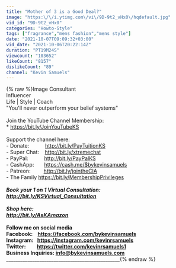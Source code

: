 ```yaml
---
title: "Mother of 3 is a Good Deal?"
image: "https:\/\/i.ytimg.com\/vi\/9D-9t2_vHx0\/hqdefault.jpg"
vid_id: "9D-9t2_vHx0"
categories: "Howto-Style"
tags: ["fragrance","mens fashion","mens style"]
date: "2021-10-07T09:09:32+03:00"
vid_date: "2021-10-06T20:22:14Z"
duration: "PT19M24S"
viewcount: "103652"
likeCount: "8157"
dislikeCount: "89"
channel: "Kevin Samuels"
---
```

{% raw %}Image Consultant<br />Influencer<br />Life | Style | Coach<br />&quot;You'll never outperform your belief systems&quot;<br /><br />Join the YouTube Channel Membership:  <br />* <a rel="nofollow" target="blank" href="https://bit.ly/JoinYouTubeKS">https://bit.ly/JoinYouTubeKS</a><br /><br />Support the channel here:<br />- Donate:           <a rel="nofollow" target="blank" href="http://bit.ly/PayTuitionKS">http://bit.ly/PayTuitionKS</a><br />- Super Chat:    <a rel="nofollow" target="blank" href="http://bit.ly/xtremechat">http://bit.ly/xtremechat</a><br />- PayPal:           <a rel="nofollow" target="blank" href="http://bit.ly/PayPalKS">http://bit.ly/PayPalKS</a><br />- CashApp:       <a rel="nofollow" target="blank" href="https://cash.me/$bykevinsamuels">https://cash.me/$bykevinsamuels</a><br />- Patreon:         <a rel="nofollow" target="blank" href="http://bit.ly/jointheCIA">http://bit.ly/jointheCIA</a>           <br />- The Family    <a rel="nofollow" target="blank" href="https://bit.ly/MembershipPrivileges">https://bit.ly/MembershipPrivileges</a><br />_____________________________________________<br />Book your 1 on 1 Virtual Consultation:<br /><a rel="nofollow" target="blank" href="http://bit.ly/KSVirtual_Consultation">http://bit.ly/KSVirtual_Consultation</a><br /><br />Shop here:<br /><a rel="nofollow" target="blank" href="http://bit.ly/AsKAmazon">http://bit.ly/AsKAmazon</a><br />_____________________________________________________________<br />Follow me on social media<br />Facebook:    <a rel="nofollow" target="blank" href="https://facebook.com/bykevinsamuels">https://facebook.com/bykevinsamuels</a><br />Instagram:   <a rel="nofollow" target="blank" href="https://instagram.com/kevinrsamuels">https://instagram.com/kevinrsamuels</a><br />Twitter:         <a rel="nofollow" target="blank" href="https://twitter.com/kevinrsamuels1">https://twitter.com/kevinrsamuels1</a><br />Business Inquiries: info@bykevinsamuels.com<br />________________________________________________________________{% endraw %}
